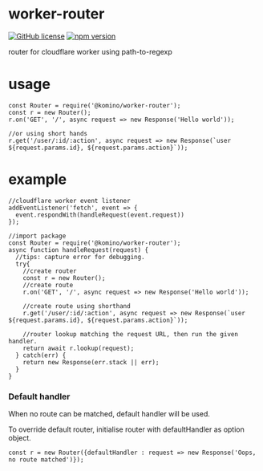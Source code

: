 # worker-router 
[![GitHub license](https://img.shields.io/badge/license-MIT-blue.svg)](https://github.com/facebook/react/blob/master/LICENSE) [![npm version](https://img.shields.io/npm/v/@komino/worker-router.svg?style=flat)](https://www.npmjs.com/package/@komino/worker-router) 

router for cloudflare worker using path-to-regexp

# usage
```
const Router = require('@komino/worker-router');
const r = new Router();
r.on('GET', '/', async request => new Response('Hello world'));

//or using short hands
r.get('/user/:id/:action', async request => new Response(`user ${request.params.id}, ${request.params.action}`));
```

# example
```
//cloudflare worker event listener
addEventListener('fetch', event => {
  event.respondWith(handleRequest(event.request))
});

//import package
const Router = require('@komino/worker-router');
async function handleRequest(request) {
  //tips: capture error for debugging.
  try{
    //create router
    const r = new Router();
    //create route
    r.on('GET', '/', async request => new Response('Hello world'));

    //create route using shorthand
    r.get('/user/:id/:action', async request => new Response(`user ${request.params.id}, ${request.params.action}`));

    //router lookup matching the request URL, then run the given handler. 
    return await r.lookup(request);
  } catch(err) {
    return new Response(err.stack || err);
  }
}

```

### Default handler
When no route can be matched, default handler will be used.

To override default router, initialise router with defaultHandler as option object.

```const r = new Router({defaultHandler : request => new Response('Oops, no route matched')});``` 
